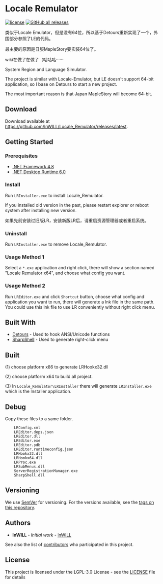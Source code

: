 # Locale Remulator

[![license](https://img.shields.io/github/license/InWILL/Locale_Remulator.svg)](https://www.gnu.org/licenses/lgpl-3.0.en.html)
[![GitHub all releases](https://img.shields.io/github/downloads/InWILL/Locale_Remulator/total)](https://github.com/InWILL/Locale_Remulator/releases/latest)

类似于Locale Emulator，但是没有64位，所以基于Detours重新实现了一个，外围部分参照了LE的代码。

最主要的原因是日服MapleStory要实装64位了。

wiki在做了在做了（咕咕咕······

System Region and Language Simulator.

The project is similar with Locale-Emulator, but LE doesn't support 64-bit application, so I base on Detours to start a new project.

The most important reason is that Japan MapleStory will become 64-bit.

## Download

Download available at <https://github.com/InWILL/Locale_Remulator/releases/latest>.

## Getting Started

### Prerequisites

* [.NET Framework 4.8](https://dotnet.microsoft.com/en-us/download/dotnet-framework/net48)
* [.NET Desktop Runtime 6.0](https://dotnet.microsoft.com/en-us/download/dotnet/6.0)

### Install

Run `LRInstaller.exe` to install Locale_Remulator.

If you installed old version in the past, please restart explorer or reboot system after installing new version.

如果先前安装过旧版LR，安装新版LR后，请重启资源管理器或者重启系统。

### Uninstall

Run `LRInstaller.exe` to remove Locale_Remulator.

### Usage Method 1

Select a `*.exe` application and right click, there will show a section named "Locale Remulator x64", and choose what config you want.

### Usage Method 2

Run `LREditor.exe` and click `Shortcut` button, choose what config and application you want to run, there will generate a lnk file in the same path. You could use this lnk file to use LR conveniently without right click menu.

## Built With

* [Detours](https://github.com/microsoft/Detours) - Used to hook ANSI/Unicode functions
* [SharpShell](https://github.com/dwmkerr/sharpshell) - Used to generate right-click menu

## Built

(1) choose platform x86 to generate LRHookx32.dll

(2) choose platform x64 to build all project.

(3) In `Locale_Remulator\LRInstaller` there will generate `LRInstaller.exe` which is the Installer application.

## Debug

Copy these files to a same folder.

```
    LRConfig.xml
    LREditor.deps.json
    LREditor.dll
    LREditor.exe
    LREditor.pdb
    LREditor.runtimeconfig.json
    LRHookx32.dll
    LRHookx64.dll
    LRProc.exe
    LRSubMenus.dll
    ServerRegistrationManager.exe
    SharpShell.dll
```

## Versioning

We use [SemVer](http://semver.org/) for versioning. For the versions available, see the [tags on this repository](https://github.com/InWILL/Locale_Remulator/tags). 

## Authors

* **InWILL** - *Initial work* - [InWILL](https://github.com/InWILL)

See also the list of [contributors](https://github.com/InWILL/Locale_Remulator/graphs/contributors) who participated in this project.

## License

This project is licensed under the LGPL-3.0 License - see the [LICENSE](LICENSE) file for details
